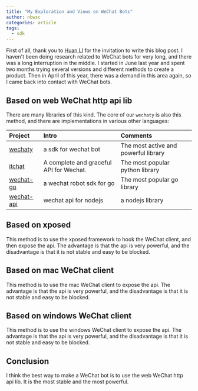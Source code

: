 ```yaml
---
title: "My Exploration and Views on WeChat Bots"
author: nbwsc
categories: article
tags:
  - sdk
---
```


First of all, thank you to [Huan LI](https://github.com/huan) for the invitation to write this blog post. I haven't been doing research related to WeChat bots for very long, and there was a long interruption in the middle. I started in June last year and spent two months trying several versions and different methods to create a product. Then in April of this year, there was a demand in this area again, so I came back into contact with WeChat bots.

## Based on web WeChat http api lib

There are many libraries of this kind. The core of our `wechaty` is also this method, and there are implementations in various other languages:

| Project | Intro | Comments |
| :--- | :--- | :--- |
| [wechaty](https://github.com/wechaty/wechaty) | a sdk for wechat bot | The most active and powerful library |
| [itchat](https://github.com/littlecodersh/ItChat) | A complete and graceful API for Wechat. | The most popular python library |
| [wechat-go](https://github.com/songtianyi/wechat-go) | a wechat robot sdk for go | The most popular go library |
| [wechat-api](https://github.com/node-webot/wechat-api) | wechat api for nodejs | a nodejs library |

## Based on xposed

This method is to use the xposed framework to hook the WeChat client, and then expose the api. The advantage is that the api is very powerful, and the disadvantage is that it is not stable and easy to be blocked.

## Based on mac WeChat client

This method is to use the mac WeChat client to expose the api. The advantage is that the api is very powerful, and the disadvantage is that it is not stable and easy to be blocked.

## Based on windows WeChat client

This method is to use the windows WeChat client to expose the api. The advantage is that the api is very powerful, and the disadvantage is that it is not stable and easy to be blocked.

## Conclusion

I think the best way to make a WeChat bot is to use the web WeChat http api lib. It is the most stable and the most powerful.
